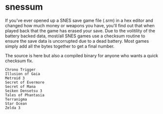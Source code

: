 # snessum

If you've ever opened up a SNES save game file (.srm) in a hex editor and changed how much money or weapons you have, you'll find out that when played back that the game has erased your save. Due to the volitility of the battery backed data, most/all SNES games use a checksum routine to ensure the save data is uncorrupted due to a dead battery. Most games simply add all the bytes together to get a final number.

The source is here but also a compiled binary for anyone who wants a quick checksum fix.

```
Chrono Trigger
Illusion of Gaia
Metroid 3
Secret of Evermore
Secret of Mana
Seiken Densetsu 3
Tales of Phantasia
Terranigma
Star Ocean
Zelda 3
```
